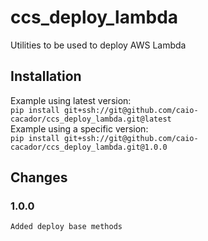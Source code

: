 # ccs_deploy_lambda
Utilities to be used to deploy AWS Lambda

## Installation
Example using latest version:\
`pip install git+ssh://git@github.com/caio-cacador/ccs_deploy_lambda.git@latest`\
Example using a specific version:\
`pip install git+ssh://git@github.com/caio-cacador/ccs_deploy_lambda.git@1.0.0`

## Changes

### 1.0.0
`Added deploy base methods`
